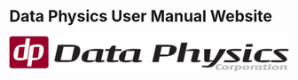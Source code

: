 # Data Physics User Manual Website

![logo](https://raw.githubusercontent.com/ozobi/Data-Physics-User-Manual-Website/manual/static/images/logo_name.png)
